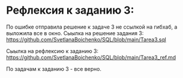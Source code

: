 
# Рефлексия к заданию 3:

По ошибке отправила решение к задаче 3 не ссылкой на гибхаб, а выложила все в окно.
Сыылка на решение задания 3:
https://github.com/SvetlanaBoichenko/SQL/blob/main/Tarea3.sql

Сыылка на рефлексию к заданию 3:
https://github.com/SvetlanaBoichenko/SQL/blob/main/Tarea3_ref.md

По задачам к заданию 3 - все верно.


